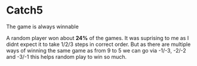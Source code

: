 # Catch5
The game is always winnable

A random player won about **24%** of the games. It was suprising to me as I didnt expect it to take 1/2/3 steps in correct order. But as there are multiple ways of winning the same game as from 9 to 5 we can go via -1/-3, -2/-2 and -3/-1 this helps random play to win so much.